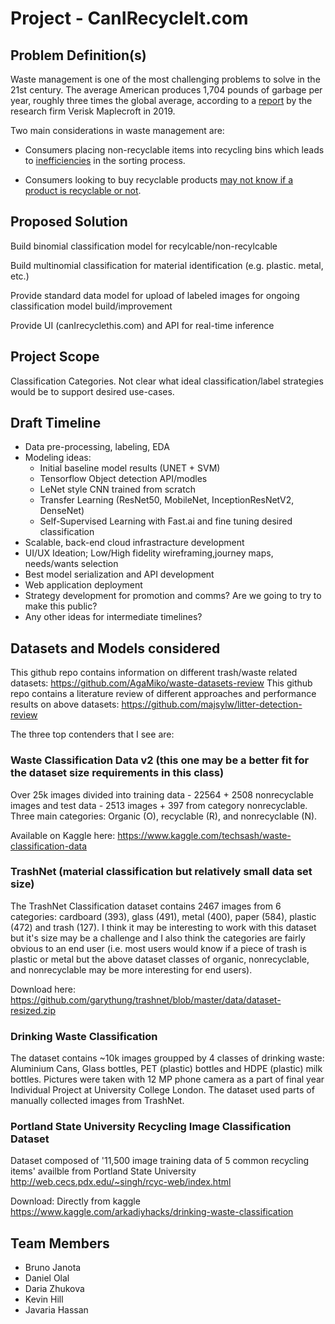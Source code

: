 # Project - CanIRecycleIt.com

## Problem Definition(s)

Waste management is one of the most challenging problems to solve in the 21st century. The average American produces 1,704 pounds of garbage per year, roughly three times the global average, according to a [report](https://www.globalcitizen.org/en/content/americans-produce-most-waste/#:~:text=The%20average%20American%20produces%201%2C704,the%20research%20firm%20Verisk%20Maplecroft.) by the research firm Verisk Maplecroft in 2019.

Two main considerations in waste management are:

* Consumers placing non-recyclable items into recycling bins which leads to [inefficiencies](https://www.valleywasteservice.com/valley-waste-news/what-happens-if-you-put-non-recyclable-items-into-recycling-4034) in the sorting process.

* Consumers looking to buy recyclable products [may not know if a product is recyclable or not](https://news.slashdot.org/story/21/09/09/153219/california-aims-to-ban-recycling-symbols-on-things-that-arent-recyclable).

## Proposed Solution

Build binomial classification model for recylcable/non-recylcable

Build multinomial classification for material identification (e.g. plastic. metal, etc.)

Provide standard data model for upload of labeled images for ongoing classification model build/improvement

Provide UI (canIrecyclethis.com) and API for real-time inference

## Project Scope

Classification Categories.  Not clear what ideal classification/label strategies would be to support desired use-cases.

## Draft Timeline 

- Data pre-processing, labeling, EDA
- Modeling ideas:
  - Initial baseline model results (UNET + SVM)
  - Tensorflow Object detection API/modles 
  - LeNet style CNN trained from scratch
  - Transfer Learning (ResNet50, MobileNet, InceptionResNetV2, DenseNet)
  - Self-Supervised Learning with Fast.ai and fine tuning desired classification
- Scalable, back-end cloud infrastracture development
- UI/UX Ideation; Low/High fidelity wireframing,journey maps, needs/wants selection
- Best model serialization and API development
- Web application deployment
- Strategy development for promotion and comms? Are we going to try to make this public?
- Any other ideas for intermediate timelines?

## Datasets and Models considered

This github repo contains information on different trash/waste related datasets: https://github.com/AgaMiko/waste-datasets-review
This github repo contains a literature review of different approaches and performance results on above datasets: https://github.com/majsylw/litter-detection-review

The three top contenders that I see are:

### Waste Classification Data v2 (this one may be a better fit for the dataset size requirements in this class)
Over 25k images divided into training data - 22564 + 2508 nonrecyclable images and test data - 2513 images + 397 from category nonrecyclable. Three main categories: Organic (O), recyclable (R), and nonrecyclable (N).

Available on Kaggle here: https://www.kaggle.com/techsash/waste-classification-data

### TrashNet (material classification but relatively small data set size)
The TrashNet Classification dataset contains 2467 images from 6 categories: cardboard (393), glass (491), metal (400), paper (584), plastic (472) and trash (127). I think it may be interesting to work with this dataset but it's size may be a challenge and I also think the categories are fairly obvious to an end user (i.e. most users would know if a piece of trash is plastic or metal but the above dataset classes of organic, nonrecyclable, and nonrecyclable may be more interesting for end users).

Download here: https://github.com/garythung/trashnet/blob/master/data/dataset-resized.zip

### Drinking Waste Classification
The dataset contains ~10k images groupped by 4 classes of drinking waste: Aluminium Cans, Glass bottles, PET (plastic) bottles and HDPE (plastic) milk bottles. Pictures were taken with 12 MP phone camera as a part of final year Individual Project at University College London. The dataset used parts of manually collected images from TrashNet.

### Portland State University Recycling Image Classification Dataset 
Dataset composed of '11,500 image training data of 5 common recycling items' availble from Portland State University
http://web.cecs.pdx.edu/~singh/rcyc-web/index.html


Download: Directly from kaggle https://www.kaggle.com/arkadiyhacks/drinking-waste-classification

## Team Members

- Bruno Janota
- Daniel Olal
- Daria Zhukova
- Kevin Hill
- Javaria Hassan
